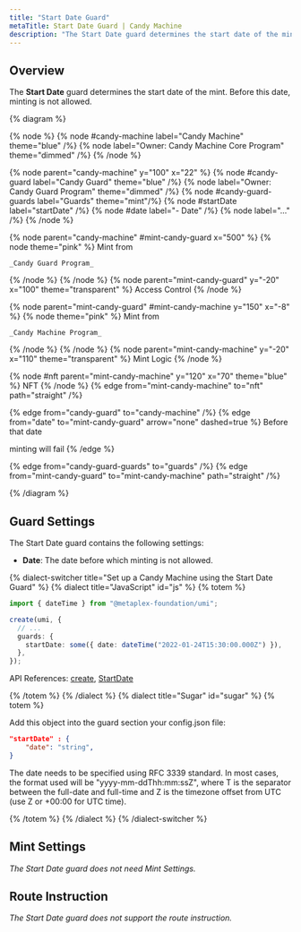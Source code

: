 ```yaml
---
title: "Start Date Guard"
metaTitle: Start Date Guard | Candy Machine
description: "The Start Date guard determines the start date of the mint."
---
```


## Overview

The **Start Date** guard determines the start date of the mint. Before this date, minting is not allowed.

{% diagram  %}

{% node %}
{% node #candy-machine label="Candy Machine" theme="blue" /%}
{% node label="Owner: Candy Machine Core Program" theme="dimmed" /%}
{% /node %}

{% node parent="candy-machine" y="100" x="22" %}
{% node #candy-guard label="Candy Guard" theme="blue" /%}
{% node label="Owner: Candy Guard Program" theme="dimmed" /%}
{% node #candy-guard-guards label="Guards" theme="mint"/%}
{% node #startDate label="startDate" /%}
{% node #date label="- Date" /%}
{% node label="..." /%}
{% /node %}

{% node parent="candy-machine" #mint-candy-guard x="500" %}
  {% node theme="pink" %}
    Mint from

    _Candy Guard Program_
  {% /node %}
{% /node %}
{% node parent="mint-candy-guard" y="-20" x="100" theme="transparent" %}
  Access Control
{% /node %}

{% node parent="mint-candy-guard" #mint-candy-machine y="150" x="-8" %}
  {% node theme="pink" %}
    Mint from 
    
    _Candy Machine Program_
  {% /node %}
{% /node %}
{% node parent="mint-candy-machine" y="-20" x="110" theme="transparent" %}
  Mint Logic
{% /node %}

{% node #nft parent="mint-candy-machine" y="120" x="70" theme="blue" %}
  NFT
{% /node %}
{% edge from="mint-candy-machine" to="nft" path="straight" /%}

{% edge from="candy-guard" to="candy-machine" /%}
{% edge from="date" to="mint-candy-guard" arrow="none" dashed=true %}
Before that date

minting will fail
{% /edge %}

{% edge from="candy-guard-guards" to="guards" /%}
{% edge from="mint-candy-guard" to="mint-candy-machine" path="straight" /%}

{% /diagram %}

## Guard Settings

The Start Date guard contains the following settings:

- **Date**: The date before which minting is not allowed.

{% dialect-switcher title="Set up a Candy Machine using the Start Date Guard" %}
{% dialect title="JavaScript" id="js" %}
{% totem %}

```ts
import { dateTime } from "@metaplex-foundation/umi";

create(umi, {
  // ...
  guards: {
    startDate: some({ date: dateTime("2022-01-24T15:30:00.000Z") }),
  },
});
```

API References: [create](https://mpl-candy-machine.typedoc.metaplex.com/functions/create.html), [StartDate](https://mpl-candy-machine.typedoc.metaplex.com/types/StartDate.html)

{% /totem %}
{% /dialect %}
{% dialect title="Sugar" id="sugar" %}
{% totem %}

Add this object into the guard section your config.json file:

```json
"startDate" : {
    "date": "string",
}
```

The date needs to be specified using RFC 3339 standard. In most cases, the format used will be "yyyy-mm-ddThh:mm:ssZ", where T is the separator between the full-date and full-time and Z is the timezone offset from UTC (use Z or +00:00 for UTC time).

{% /totem %}
{% /dialect %}
{% /dialect-switcher %}

## Mint Settings

_The Start Date guard does not need Mint Settings._

## Route Instruction

_The Start Date guard does not support the route instruction._
